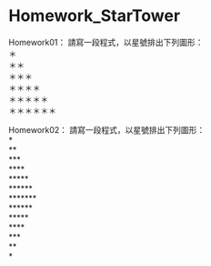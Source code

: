 # Homework_StarTower
Homework01：
請寫一段程式，以星號排出下列圖形：<br>
＊<br>
＊＊<br>
＊＊＊ <br>
＊＊＊＊ <br>
＊＊＊＊＊ <br>
＊＊＊＊＊＊<br>

Homework02：
請寫一段程式，以星號排出下列圖形：<br>
*<br>
**<br>
***<br>
****<br>
*****<br>
******<br>
*******<br>
******<br>
*****<br>
****<br>
***<br>
**<br>
*<br>

